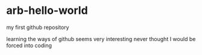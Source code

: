 # arb-hello-world
my first github repository


learning the ways of github
seems very interesting
never thought I would be forced into coding
